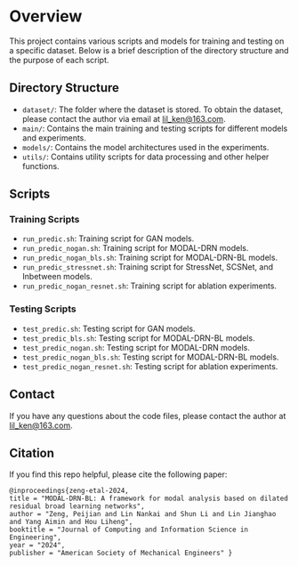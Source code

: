 # Overview

This project contains various scripts and models for training and testing on a specific dataset. Below is a brief description of the directory structure and the purpose of each script.

## Directory Structure

- `dataset/`: The folder where the dataset is stored. To obtain the dataset, please contact the author via email at [lil_ken@163.com](mailto:lil_ken@163.com).
- `main/`: Contains the main training and testing scripts for different models and experiments.
- `models/`: Contains the model architectures used in the experiments.
- `utils/`: Contains utility scripts for data processing and other helper functions.

## Scripts

### Training Scripts

- `run_predic.sh`: Training script for GAN models.
- `run_predic_nogan.sh`: Training script for MODAL-DRN models.
- `run_predic_nogan_bls.sh`: Training script for MODAL-DRN-BL models.
- `run_predic_stressnet.sh`: Training script for StressNet, SCSNet, and Inbetween models.
- `run_predic_nogan_resnet.sh`: Training script for ablation experiments.

### Testing Scripts

- `test_predic.sh`: Testing script for GAN models.
- `test_predic_bls.sh`: Testing script for MODAL-DRN-BL models.
- `test_predic_nogan.sh`: Testing script for MODAL-DRN models.
- `test_predic_nogan_bls.sh`: Testing script for MODAL-DRN-BL models.
- `test_predic_nogan_resnet.sh`: Testing script for ablation experiments.

## Contact

If you have any questions about the code files, please contact the author at [lil_ken@163.com](mailto:lil_ken@163.com).

## Citation
lf you find this repo helpful, please cite the following paper:
```
@inproceedings{zeng-etal-2024, 
title = "MODAL-DRN-BL: A framework for modal analysis based on dilated residual broad learning networks", 
author = "Zeng, Peijian and Lin Nankai and Shun Li and Lin Jianghao and Yang Aimin and Hou Liheng", 
booktitle = "Journal of Computing and Information Science in Engineering", 
year = "2024", 
publisher = "American Society of Mechanical Engineers" }
